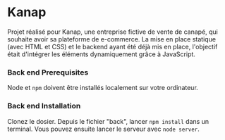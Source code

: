 # Kanap #

Projet réalisé pour Kanap, une entreprise fictive de vente de canapé, qui souhaite avoir sa plateforme de e-commerce. La mise en place statique (avec HTML et CSS) et le backend ayant été déjà mis en place, l'objectif était d'intégrer les éléments dynamiquement grâce à JavaScript. 

### Back end Prerequisites ###

Node et `npm` doivent être installés localement sur votre ordinateur.

### Back end Installation ###

Clonez le dosier. Depuis le fichier "back", lancer `npm install` dans un terminal. Vous pouvez ensuite lancer le serveur avec `node server`.
